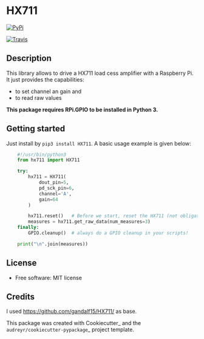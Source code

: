 HX711
=====

[![PyPi](https://img.shields.io/pypi/v/hx711.svg)](https://pypi.python.org/pypi/hx711)

[![Travis](https://travis-ci.org/mpibpc-mroose/hx711.svg?branch=master)](https://travis-ci.org/mpibpc_mroose/hx711)

Description
-----------
This library allows to drive a HX711 load cess amplifier with a Raspberry Pi. It just provides the capabilities:

* to set channel an gain and
* to read raw values

**This package requires RPi.GPIO to be installed in Python 3.**

Getting started
---------------

Just install by ```pip3 install HX711```. A basic usage example is given below:

```python
    #!/usr/bin/python3
    from hx711 import HX711

    try:
        hx711 = HX711(
            dout_pin=5,
            pd_sck_pin=6,
            channel='A',
            gain=64
        )

        hx711.reset()   # Before we start, reset the HX711 (not obligate)
        measures = hx711.get_raw_data(num_measures=3)
    finally:
        GPIO.cleanup()  # always do a GPIO cleanup in your scripts!

    print("\n".join(measures))
```


License
-------
* Free software: MIT license



Credits
---------
I used https://github.com/gandalf15/HX711/ as base.

This package was created with Cookiecutter_ and the `audreyr/cookiecutter-pypackage`_ project template.
